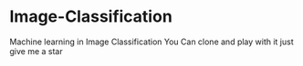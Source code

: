 # Image-Classification
Machine learning in Image Classification
You Can clone and play with it just give me a star
